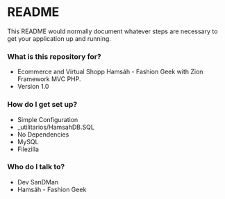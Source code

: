 # README #

This README would normally document whatever steps are necessary to get your application up and running.

### What is this repository for? ###

* Ecommerce and Virtual Shopp Hamsáh - Fashion Geek with Zion Framework MVC PHP.
* Version 1.0

### How do I get set up? ###

* Simple Configuration
* _utilitarios/HamsahDB.SQL
* No Dependencies
* MySQL
* Filezilla

### Who do I talk to? ###

* Dev SanDMan
* Hamsáh - Fashion Geek